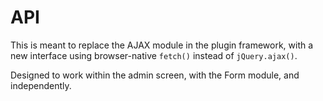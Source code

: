 # API

This is meant to replace the AJAX module in the plugin framework, with a new
interface using browser-native `fetch()` instead of `jQuery.ajax()`.

Designed to work within the admin screen, with the Form module, and independently.
